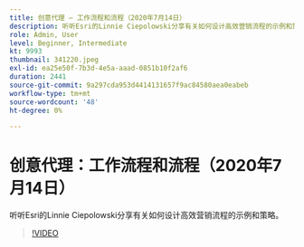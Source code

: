 ```yaml
---
title: 创意代理 — 工作流程和流程（2020年7月14日）
description: 听听Esri的Linnie Ciepolowski分享有关如何设计高效营销流程的示例和策略。
role: Admin, User
level: Beginner, Intermediate
kt: 9993
thumbnail: 341220.jpeg
exl-id: ea25e50f-7b3d-4e5a-aaad-0851b10f2af6
duration: 2441
source-git-commit: 9a297cda953d4414131657f9ac84580aea0eabeb
workflow-type: tm+mt
source-wordcount: '48'
ht-degree: 0%

---
```


# 创意代理：工作流程和流程（2020年7月14日）

听听Esri的Linnie Ciepolowski分享有关如何设计高效营销流程的示例和策略。

>[!VIDEO](https://video.tv.adobe.com/v/341220/?quality=12&learn=on)
